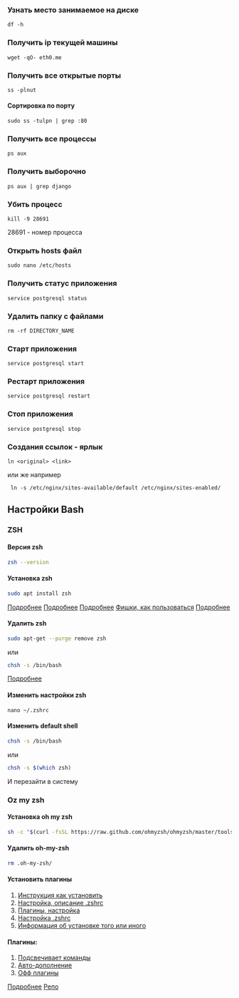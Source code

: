 ### Узнать место занимаемое на диске
`df -h`

### Получить ip текущей машины
```
wget -qO- eth0.me
```

### Получить все открытые порты 
```ss -plnut```
#### Сортировка по порту
```sudo ss -tulpn | grep :80```

### Получить все процессы
```
ps aux
```

### Получить выборочно
```
ps aux | grep django
```
    
### Убить процесс
```
kill -9 28691
```
28691 - номер процесса


### Открыть hosts файл
```
sudo nano /etc/hosts
```


### Получить статус приложения
```
service postgresql status
```

### Удалить папку с файлами
```
rm -rf DIRECTORY_NAME
```

### Старт приложения
```
service postgresql start
```

### Рестарт приложения
```
service postgresql restart
```

### Стоп приложения
```
service postgresql stop
```

### Cоздания ссылок - ярлык
```
ln <original> <link>
```
или же например
```
 ln -s /etc/nginx/sites-available/default /etc/nginx/sites-enabled/
 ```

## Настройки Bash
### ZSH
#### Версия zsh
```bash
zsh --version
```
#### Установка zsh
```bash
sudo apt install zsh
```
[Подробнее](https://losst.ru/nastrojka-zsh-i-oh-my-zsh)
[Подробнее](http://members.wolfram.com/meng/pages/computing/installing_and_configuring/installing_and_configuring_zsh/#.YXkjI5ozZhG)
[Подробнее](https://www.youtube.com/watch?v=HgI_DJEX0rk)
[Фишки, как пользоваться](https://www.youtube.com/watch?v=f3WUVtcR8YE)
[Подробнее]()

#### Удалить zsh
```bash
sudo apt-get --purge remove zsh
```
или
```bash
chsh -s /bin/bash
```
[Подробнее](https://ubuntugeeks.com/questions/156577/remove-zsh-from-ubuntu-16-04)

#### Изменить настройки zsh
```
nano ~/.zshrc
```

#### Изменить default shell
```bash
chsh -s /bin/bash
```
или
```bash
chsh -s $(which zsh)
```
И перезайти в систему

### Oz my zsh
#### Установка oh my zsh
```bash 
sh -c "$(curl -fsSL https://raw.github.com/ohmyzsh/ohmyzsh/master/tools/install.sh)"
```

#### Удалить oh-my-zsh
```bash
rm .oh-my-zsh/
```

#### Установить плагины
1. [Инструкция как установить](https://youtu.be/ZNHkS4EnXhQ)
2. [Настройка, описание .zshrc](https://dev-props.com/notes/zsh/)
5. [Плагины, настройка](https://losst.ru/nastrojka-zsh-i-oh-my-zsh)
6. [Настройка .zshrc](https://niklan.net/blog/149)
7. [Информация об установке того или иного](https://wiki.rtzra.ru/ubuntu/zsh-oh-my-zsh)


#### Плагины:
1. [Подсвечивает команды](https://github.com/zsh-users/zsh-syntax-highlighting/blob/master/INSTALL.md)
2. [Авто-дополнение](https://github.com/zsh-users/zsh-autosuggestions/blob/master/INSTALL.md)
3. [Офф плагины](https://github.com/ohmyzsh/ohmyzsh/wiki/Plugins)


[Подробнее](https://ohmyz.sh/#install)
[Репо](https://github.com/ohmyzsh/ohmyzsh)
